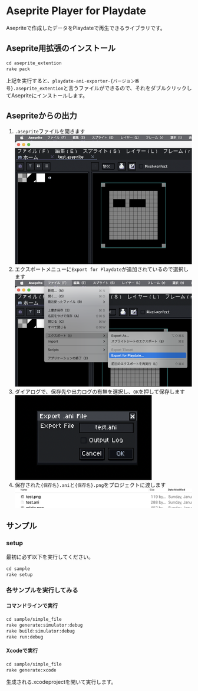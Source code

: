 # Aseprite Player for Playdate

Asepriteで作成したデータをPlaydateで再生できるライブラリです。


## Aseprite用拡張のインストール

```
cd aseprite_extention
rake pack
```

上記を実行すると、`playdate-ani-exporter-{バージョン番号}.aseprite_extention`と言うファイルができるので、それをダブルクリックしてAsepriteにインストールします。

## Asepriteからの出力

1. `.aseprite`ファイルを開きます
    ![](docimages/00.png)
2. エクスポートメニューに`Export for Playdate`が追加されているので選択します
    ![](docimages/01.png)
3. ダイアログで、保存先や出力ログの有無を選択し、`OK`を押して保存します
    ![](docimages/02.png)
4. 保存された`{保存名}.ani`と`{保存名}.png`をプロジェクトに渡します
    ![](docimages/03.png)


## サンプル

### setup

最初に必ず以下を実行してください。

```
cd sample
rake setup
```

### 各サンプルを実行してみる

#### コマンドラインで実行

```
cd sample/simple_file
rake generate:simulator:debug
rake build:simulator:debug
rake run:debug
```

#### Xcodeで実行

```
cd sample/simple_file
rake generate:xcode
```

生成される.xcodeprojectを開いて実行します。

